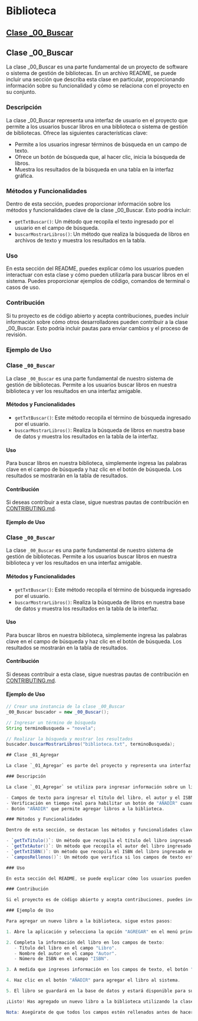# Biblioteca

## [Clase _00_Buscar](#clase-_00_buscar)


## Clase _00_Buscar

La clase _00_Buscar es una parte fundamental de un proyecto de software o sistema de gestión de bibliotecas. En un archivo README, se puede incluir una sección que describa esta clase en particular, proporcionando información sobre su funcionalidad y cómo se relaciona con el proyecto en su conjunto.

### Descripción

La clase _00_Buscar representa una interfaz de usuario en el proyecto que permite a los usuarios buscar libros en una biblioteca o sistema de gestión de bibliotecas. Ofrece las siguientes características clave:

- Permite a los usuarios ingresar términos de búsqueda en un campo de texto.
- Ofrece un botón de búsqueda que, al hacer clic, inicia la búsqueda de libros.
- Muestra los resultados de la búsqueda en una tabla en la interfaz gráfica.

### Métodos y Funcionalidades

Dentro de esta sección, puedes proporcionar información sobre los métodos y funcionalidades clave de la clase _00_Buscar. Esto podría incluir:

- `getTxtBuscar()`: Un método que recopila el texto ingresado por el usuario en el campo de búsqueda.
- `buscarMostrarLibros()`: Un método que realiza la búsqueda de libros en archivos de texto y muestra los resultados en la tabla.

### Uso

En esta sección del README, puedes explicar cómo los usuarios pueden interactuar con esta clase y cómo pueden utilizarla para buscar libros en el sistema. Puedes proporcionar ejemplos de código, comandos de terminal o casos de uso.

### Contribución

Si tu proyecto es de código abierto y acepta contribuciones, puedes incluir información sobre cómo otros desarrolladores pueden contribuir a la clase _00_Buscar. Esto podría incluir pautas para enviar cambios y el proceso de revisión.

### Ejemplo de Uso

### Clase `_00_Buscar`

La clase `_00_Buscar` es una parte fundamental de nuestro sistema de gestión de bibliotecas. Permite a los usuarios buscar libros en nuestra biblioteca y ver los resultados en una interfaz amigable.

#### Métodos y Funcionalidades

- `getTxtBuscar()`: Este método recopila el término de búsqueda ingresado por el usuario.
- `buscarMostrarLibros()`: Realiza la búsqueda de libros en nuestra base de datos y muestra los resultados en la tabla de la interfaz.

#### Uso

Para buscar libros en nuestra biblioteca, simplemente ingresa las palabras clave en el campo de búsqueda y haz clic en el botón de búsqueda. Los resultados se mostrarán en la tabla de resultados.

#### Contribución

Si deseas contribuir a esta clase, sigue nuestras pautas de contribución en [CONTRIBUTING.md](CONTRIBUTING.md).

#### Ejemplo de Uso

### Clase `_00_Buscar`

La clase `_00_Buscar` es una parte fundamental de nuestro sistema de gestión de bibliotecas. Permite a los usuarios buscar libros en nuestra biblioteca y ver los resultados en una interfaz amigable.

#### Métodos y Funcionalidades

- `getTxtBuscar()`: Este método recopila el término de búsqueda ingresado por el usuario.
- `buscarMostrarLibros()`: Realiza la búsqueda de libros en nuestra base de datos y muestra los resultados en la tabla de la interfaz.

#### Uso

Para buscar libros en nuestra biblioteca, simplemente ingresa las palabras clave en el campo de búsqueda y haz clic en el botón de búsqueda. Los resultados se mostrarán en la tabla de resultados.

#### Contribución

Si deseas contribuir a esta clase, sigue nuestras pautas de contribución en [CONTRIBUTING.md](CONTRIBUTING.md).

#### Ejemplo de Uso

```java
// Crear una instancia de la clase _00_Buscar
_00_Buscar buscador = new _00_Buscar();

// Ingresar un término de búsqueda
String terminoBusqueda = "novela";

// Realizar la búsqueda y mostrar los resultados
buscador.buscarMostrarLibros("biblioteca.txt", terminoBusqueda);

## Clase _01_Agregar

La clase `_01_Agregar` es parte del proyecto y representa una interfaz de usuario que permite agregar libros a un sistema de gestión de bibliotecas. A continuación, se describen las características clave y funcionalidades de esta clase.

### Descripción

La clase `_01_Agregar` se utiliza para ingresar información sobre un libro, como título, autor e ISBN, en un sistema de gestión de bibliotecas. Ofrece las siguientes características:

- Campos de texto para ingresar el título del libro, el autor y el ISBN.
- Verificación en tiempo real para habilitar un botón de "AÑADIR" cuando los campos están rellenados.
- Botón "AÑADIR" que permite agregar libros a la biblioteca.

### Métodos y Funcionalidades

Dentro de esta sección, se destacan los métodos y funcionalidades clave de la clase `_01_Agregar`. Esto incluye:

- `getTxTitulo()`: Un método que recopila el título del libro ingresado en el campo de texto.
- `getTxtAutor()`: Un método que recopila el autor del libro ingresado en el campo de texto.
- `getTxtISBN()`: Un método que recopila el ISBN del libro ingresado en el campo de texto.
- `camposRellenos()`: Un método que verifica si los campos de texto están rellenados y habilita el botón "AÑADIR" en consecuencia.

### Uso

En esta sección del README, se puede explicar cómo los usuarios pueden utilizar la clase `_01_Agregar` para agregar libros al sistema. Puedes proporcionar ejemplos de cómo interactuar con la interfaz de usuario y cómo se activa el botón "AÑADIR" cuando los campos están completos.

### Contribución

Si el proyecto es de código abierto y acepta contribuciones, puedes incluir información sobre cómo otros desarrolladores pueden contribuir a la clase `_01_Agregar`. Esto podría incluir pautas para enviar cambios y el proceso de revisión.

### Ejemplo de Uso

Para agregar un nuevo libro a la biblioteca, sigue estos pasos:

1. Abre la aplicación y selecciona la opción "AGREGAR" en el menú principal.

2. Completa la información del libro en los campos de texto:
   - Título del libro en el campo "Libro".
   - Nombre del autor en el campo "Autor".
   - Número de ISBN en el campo "ISBN".

3. A medida que ingreses información en los campos de texto, el botón "AÑADIR" se habilitará automáticamente si todos los campos están completos.

4. Haz clic en el botón "AÑADIR" para agregar el libro al sistema.

5. El libro se guardará en la base de datos y estará disponible para su consulta.

¡Listo! Has agregado un nuevo libro a la biblioteca utilizando la clase `_01_Agregar`.

Nota: Asegúrate de que todos los campos estén rellenados antes de hacer clic en "AÑADIR" para evitar errores.



